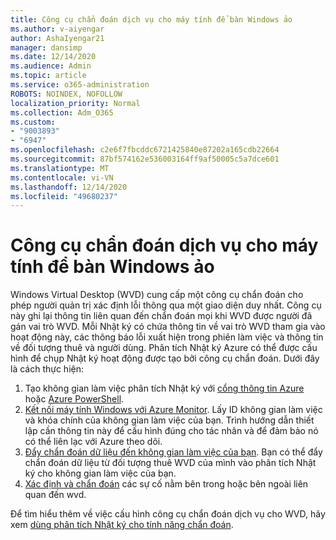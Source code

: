 ```yaml
---
title: Công cụ chẩn đoán dịch vụ cho máy tính để bàn Windows ảo
ms.author: v-aiyengar
author: AshaIyengar21
manager: dansimp
ms.date: 12/14/2020
ms.audience: Admin
ms.topic: article
ms.service: o365-administration
ROBOTS: NOINDEX, NOFOLLOW
localization_priority: Normal
ms.collection: Adm_O365
ms.custom:
- "9003893"
- "6947"
ms.openlocfilehash: c2e6f7fbcddc6721425840e87202a165cdb22664
ms.sourcegitcommit: 87bf574162e536003164ff9af50005c5a7dce601
ms.translationtype: MT
ms.contentlocale: vi-VN
ms.lasthandoff: 12/14/2020
ms.locfileid: "49680237"
---
```

# <a name="service-diagnostics-tool-for-windows-virtual-desktop"></a>Công cụ chẩn đoán dịch vụ cho máy tính để bàn Windows ảo

Windows Virtual Desktop (WVD) cung cấp một công cụ chẩn đoán cho phép người quản trị xác định lỗi thông qua một giao diện duy nhất. Công cụ này ghi lại thông tin liên quan đến chẩn đoán mọi khi WVD được người đã gán vai trò WVD. Mỗi Nhật ký có chứa thông tin về vai trò WVD tham gia vào hoạt động này, các thông báo lỗi xuất hiện trong phiên làm việc và thông tin về đối tượng thuê và người dùng. Phân tích Nhật ký Azure có thể được cấu hình để chụp Nhật ký hoạt động được tạo bởi công cụ chẩn đoán. Dưới đây là cách thực hiện:

1. Tạo không gian làm việc phân tích Nhật ký với [cổng thông tin Azure](https://go.microsoft.com/fwlink/?linkid=2129500) hoặc [Azure PowerShell](https://go.microsoft.com/fwlink/?linkid=2129501).
1. [Kết nối máy tính Windows với Azure Monitor](https://go.microsoft.com/fwlink/?linkid=2129913). Lấy ID không gian làm việc và khóa chính của không gian làm việc của bạn. Trình hướng dẫn thiết lập cần thông tin này để cấu hình đúng cho tác nhân và để đảm bảo nó có thể liên lạc với Azure theo dõi.
1. [Đẩy chẩn đoán dữ liệu đến không gian làm việc của bạn](https://go.microsoft.com/fwlink/?linkid=2128284). Bạn có thể đẩy chẩn đoán dữ liệu từ đối tượng thuê WVD của mình vào phân tích Nhật ký cho không gian làm việc của bạn.
1. [Xác định và chẩn đoán](https://go.microsoft.com/fwlink/?linkid=2128338) các sự cố nằm bên trong hoặc bên ngoài liên quan đến wvd.

Để tìm hiểu thêm về việc cấu hình công cụ chẩn đoán dịch vụ cho WVD, hãy xem [dùng phân tích Nhật ký cho tính năng chẩn đoán](https://go.microsoft.com/fwlink/?linkid=2128084).

